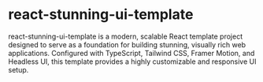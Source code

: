 # react-stunning-ui-template
react-stunning-ui-template is a modern, scalable React template project designed to serve as a foundation for building stunning, visually rich web applications. Configured with TypeScript, Tailwind CSS, Framer Motion, and Headless UI, this template provides a highly customizable and responsive UI setup.
